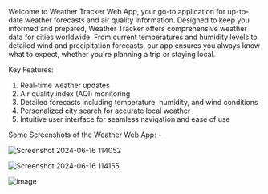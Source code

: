 Welcome to Weather Tracker Web App, your go-to application for up-to-date weather forecasts and air quality information. Designed to keep you informed and prepared, Weather Tracker offers comprehensive weather data for cities worldwide. From current temperatures and humidity levels to detailed wind and precipitation forecasts, our app ensures you always know what to expect, whether you're planning a trip or staying local.

Key Features:

1. Real-time weather updates
2. Air quality index (AQI) monitoring
3. Detailed forecasts including temperature, humidity, and wind conditions
4. Personalized city search for accurate local weather
5. Intuitive user interface for seamless navigation and ease of use

Some Screenshots of the Weather Web App: - 

![Screenshot 2024-06-16 114052](https://github.com/hetkumark/WeatherApp/assets/99667471/fda76b4c-544f-44c6-aa0e-6c3bc52ff996)

![Screenshot 2024-06-16 114155](https://github.com/hetkumark/WeatherApp/assets/99667471/5fd9205b-aac3-418d-8b81-06a0adde40f5)

![image](https://github.com/hetkumark/WeatherApp/assets/99667471/267e9a67-f1f1-42c0-8cb5-a749e8536d8d)


